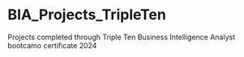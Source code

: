 # BIA_Projects_TripleTen
Projects completed through Triple Ten Business Intelligence Analyst bootcamo certificate 2024
